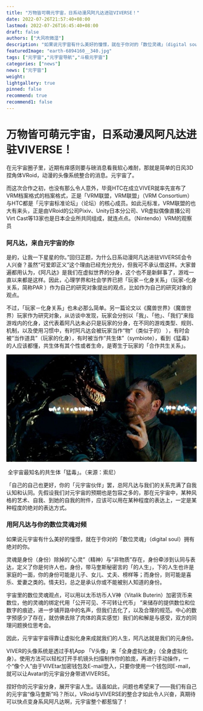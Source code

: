 ```yaml
---
title: "万物皆可萌元宇宙，日系动漫风阿凡达进驻VIVERSE！"
date: 2022-07-26T21:57:40+08:00
lastmod: 2022-07-26T16:45:40+08:00
draft: false
authors: ["大风吹微湿"]
description: "如果说元宇宙有什么美好的憧憬，就在于你对的「数位灵魂」（digital soul）拥有绝对的你。"
featuredImage: "earth-6894160__340.jpg"
tags: ["元宇宙","元宇宙导航","斗极元宇宙"]
categories: ["news"]
news: ["元宇宙"]
weight: 
lightgallery: true
pinned: false
recommend: true
recommend1: false
---
```


# 万物皆可萌元宇宙，日系动漫风阿凡达进驻VIVERSE！

在元宇宙圈子里，近期有痒感则要与磅消息看我软心难耐，那就是简单的日风3D捏角体VRoid，动漫的头像系统整合的消息。元宇宙了。

而这次合作之初，也没有那么令人意外，毕竟HTC在成立VIVER就率先宣布了VRM档案格式的档案格式，正是「VRM联盟，VRM联盟」（VRM Consortium）与HTC都是「元宇宙标准论坛」（论坛）的核心成员。如此元标准，VRM联盟的也大有来头，正是由VRoid的公司Pixiv、Unity日本分公司、VR虚拟偶像直播公司Virt Cast等13家也是日本企业所共同组成，就连点点。（Nintendo）VRM的观察员

### 阿凡达，来自元宇宙的你

是的，让我一下星星的你。”回归正题，为什么日系动漫阿凡达进驻VIVERSE会令人兴奋？虽然“可爱即正义”这个理由已经充分充分，但我可不承认借这样。大家普遍都用认为，《阿凡达》是我们在虚拟世界的分身，这个也不是新鲜事了，游戏一直以来都是这样。因此，心理学界和社会学界已把「玩家－化身关系」（玩家-化身关系，简称PAR ）作为自己的研究对象提出的观点，比如作为自己的研究对象的观点。

不过，「玩家－化身关系」也未必那么简单。另一篇论文以《魔兽世界》（魔兽世界）玩家作为研究对象，从访谈中发现，玩家会分别以「我」、「他」、「我们”来指游戏内的化身，这代表着阿凡达未必只是玩家的分身，在不同的游戏类型、规则、机制，以及使用习惯中，有时阿凡达会被玩家当作“物”（类似于的） ），有时会被“当作道具”（玩家的化身），有时被当作“共生体”（symbiote），看到《猛毒》的人应该都懂，共生体有其个性或者生命，是寄生于玩家的「合作共生关系」。

![1](1_OGo8zAWj3imw_1oP9I09GQ.jpeg)

​                                                全宇宙最知名的共生体「猛毒」。（来源：索尼）

「自己的自己也更好，你的「元宇宙伙伴」罢，总阿凡达与我们的关系充满了自我认知和认同。先假设我们对元宇宙的预期也是包容之多的，那在元宇宙中，某种风格的艺术、自我、到她的自我的附件，应该可以用在某种程度的表达上，一定是某种程度的绝对的表达方式。



### 用阿凡达与你的数位灵魂对频

如果说元宇宙有什么美好的憧憬，就在于你对的「数位灵魂」（digital soul）拥有绝对的你。

灵魂是身份（身份）除掉的“心灵”（精神）与“非物质”存在，身份牵涉到认同与表达，定义了你是何许人也，身份，带马奎斯秘密言的「的人生」，下的人生也许是家庭的一面，你的身份可能是儿子、女儿、丈夫、榜样等；而身份，则可能是喜乐、爱妻之类的。情夫妇，总之是承认你或不能被别人知道的身份。

宇宙里的数位灵魂观点，可以用以太币坊币人V神（Vitalik Buterin）加密货币来数位，他的灵魂的绑定代用「公开可见、不可转让代币」 ”来储存的提供数位和位数字的痕迹，进一步铺开路中的名声，但我们去化了，以及合理的规范。中心的数字预感少了存在，就仿佛去除了肉体的真实感觉）我们的和解是与感受，双方的同理问题换位思考会。

因此，元宇宙宇宙得靠让虚拟化身来成就我们的人生，阿凡达就是我们的元身份。

VIVER的头像系统是透过手机App 「V头像」来「全身虚拟化身」（全身虚拟化身）。使用方法可以轻松打开手机镜头扫描制作你的脸庞，再进行手动操作，一个“像个人”由于VIVEtar加密钱包及E-mail登入，只要你使用一个钱包同E-mail，就可以让Avatar的元宇宙分身带进VIVERSE。

捏好你的元宇宙分身，展开宇宙人生。话虽如此，问题也希望来了——我们有自己的元宇宙“像马奎斯”吗？所以，VRoid与VIVERSE的整合才如此令人兴奋，真期待可以快点变身系风阿凡达啊，元宇宙整个都惹恼了！

